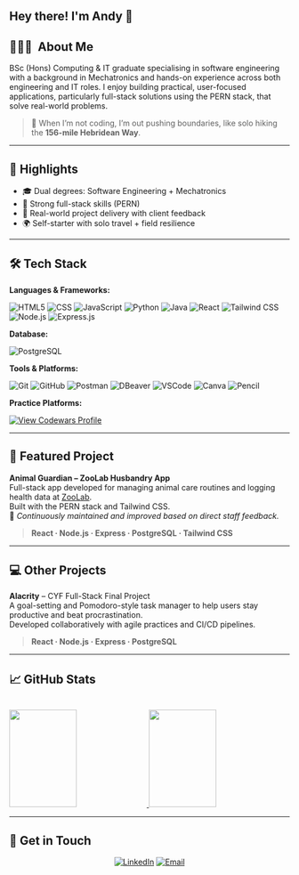 <h2> Hey there! I'm Andy 👋</h2>

## 👨🏻‍💻 &nbsp;About Me

BSc (Hons) Computing & IT graduate specialising in software engineering with a background in Mechatronics and hands-on experience across both engineering and IT roles. I enjoy building practical, user-focused applications, particularly full-stack solutions using the PERN stack, that solve real-world problems.

> 🥾 When I’m not coding, I’m out pushing boundaries, like solo hiking the **156-mile Hebridean Way**.  

---

## 🌟 Highlights
<ul>
  <li>🎓 Dual degrees: Software Engineering + Mechatronics</li>
  <li>🧠 Strong full-stack skills (PERN)</li>
  <li>🔧 Real-world project delivery with client feedback</li>
  <li>🌍 Self-starter with solo travel + field resilience</li>
</ul>

---

## 🛠 Tech Stack

**Languages & Frameworks:**

  ![HTML5](https://img.shields.io/badge/-HTML5-333333?style=flat&logo=HTML5)
  ![CSS](https://img.shields.io/badge/-CSS-333333?style=flat&logo=CSS3&logoColor=1572B6)
  ![JavaScript](https://img.shields.io/badge/-JavaScript-333333?style=flat&logo=javascript)
  ![Python](https://img.shields.io/badge/-Python-333333?style=flat&logo=python&logoColor=3776AB)
  ![Java](https://img.shields.io/badge/-Java-333333?style=flat&logo=java&logoColor=007396)
  ![React](https://img.shields.io/badge/-React-333333?style=flat&logo=react)
  ![Tailwind CSS](https://img.shields.io/badge/-TailwindCSS-333333?style=flat&logo=tailwindcss&logoColor=38B2AC)
  ![Node.js](https://img.shields.io/badge/-Node.js-333333?style=flat&logo=node.js)
  ![Express.js](https://img.shields.io/badge/-Express.js-333333?style=flat&logo=express)

**Database:**

  ![PostgreSQL](https://img.shields.io/badge/-PostgreSQL-333333?style=flat&logo=postgresql)

**Tools & Platforms:**

  ![Git](https://img.shields.io/badge/-Git-333333?style=flat&logo=git)
  ![GitHub](https://img.shields.io/badge/-GitHub-333333?style=flat&logo=github)
  ![Postman](https://img.shields.io/badge/-Postman-333333?style=flat&logo=postman&logoColor=FF6C37)
  ![DBeaver](https://img.shields.io/badge/-DBeaver-333333?style=flat)
  ![VSCode](https://img.shields.io/badge/VS%20Code-333333?style=flat&logo=vscode&logoColor=white)
  ![Canva](https://img.shields.io/badge/Canva-303030?style=flat&logo=canva&logoColor=white)
  ![Pencil](https://img.shields.io/badge/-Pencil-333333?style=flat&logoColor=white)

**Practice Platforms:**

[![View Codewars Profile](https://img.shields.io/badge/Codewars-View_Profile-red?style=flat&logo=codewars&logoColor=white)](https://www.codewars.com/users/Andy-R)

---

## 🐾 Featured Project

**Animal Guardian – ZooLab Husbandry App**  
Full-stack app developed for managing animal care routines and logging health data at <a href="https://www.linkedin.com/company/zoolabuk/" target="_blank" rel="noopener noreferrer">ZooLab</a>.  
Built with the PERN stack and Tailwind CSS.  
📌 *Continuously maintained and improved based on direct staff feedback.*  
> **React · Node.js · Express · PostgreSQL · Tailwind CSS**

---

## 💻 Other Projects

**Alacrity** – CYF Full-Stack Final Project  
A goal-setting and Pomodoro-style task manager to help users stay productive and beat procrastination.  
Developed collaboratively with agile practices and CI/CD pipelines.  
> **React · Node.js · Express · PostgreSQL**

---

## 📈 GitHub Stats

<br/>
<a href="https://github.com/andy-robertson">
  <img height="175em" width="49%" src="https://github-readme-stats.vercel.app/api?username=andy-robertson&theme=buefy&show_icons=true" />
  <img height="175em" width="49%" src="https://github-readme-stats.vercel.app/api/top-langs/?username=andy-robertson&theme=buefy&layout=compact" />
</a>
<br/>

---

## 🤝 Get in Touch

<p align="center">
<a href="https://www.linkedin.com/in/andy~robertson/"><img alt="LinkedIn" src="https://img.shields.io/badge/LinkedIn-Andy%20Robertson-blue?style=flat-square&logo=linkedin"></a>
<a href="mailto:andy.robertson@posteo.uk"><img alt="Email" src="https://img.shields.io/badge/Email-andy.robertson@posteo.uk-blue?style=flat-square&logo=gmail"></a>
</p>
